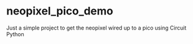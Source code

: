 # neopixel_pico_demo
Just a simple project to get the neopixel wired up to a pico using Circuit Python
